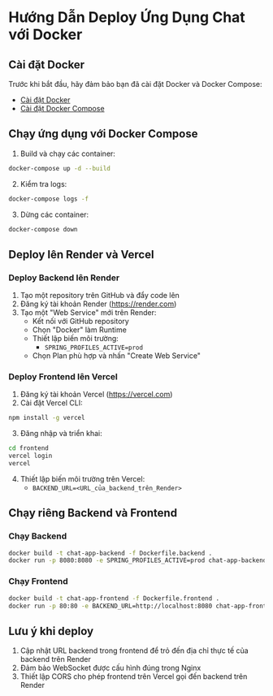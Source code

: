 # Hướng Dẫn Deploy Ứng Dụng Chat với Docker

## Cài đặt Docker

Trước khi bắt đầu, hãy đảm bảo bạn đã cài đặt Docker và Docker Compose:

- [Cài đặt Docker](https://docs.docker.com/get-docker/)
- [Cài đặt Docker Compose](https://docs.docker.com/compose/install/)

## Chạy ứng dụng với Docker Compose

1. Build và chạy các container:

```bash
docker-compose up -d --build
```

2. Kiểm tra logs:

```bash
docker-compose logs -f
```

3. Dừng các container:

```bash
docker-compose down
```

## Deploy lên Render và Vercel

### Deploy Backend lên Render

1. Tạo một repository trên GitHub và đẩy code lên
2. Đăng ký tài khoản Render (https://render.com)
3. Tạo một "Web Service" mới trên Render:
   - Kết nối với GitHub repository
   - Chọn "Docker" làm Runtime
   - Thiết lập biến môi trường:
     - `SPRING_PROFILES_ACTIVE=prod`
   - Chọn Plan phù hợp và nhấn "Create Web Service"

### Deploy Frontend lên Vercel

1. Đăng ký tài khoản Vercel (https://vercel.com)
2. Cài đặt Vercel CLI:

```bash
npm install -g vercel
```

3. Đăng nhập và triển khai:

```bash
cd frontend
vercel login
vercel
```

4. Thiết lập biến môi trường trên Vercel:
   - `BACKEND_URL=<URL_của_backend_trên_Render>`

## Chạy riêng Backend và Frontend

### Chạy Backend

```bash
docker build -t chat-app-backend -f Dockerfile.backend .
docker run -p 8080:8080 -e SPRING_PROFILES_ACTIVE=prod chat-app-backend
```

### Chạy Frontend

```bash
docker build -t chat-app-frontend -f Dockerfile.frontend .
docker run -p 80:80 -e BACKEND_URL=http://localhost:8080 chat-app-frontend
```

## Lưu ý khi deploy

1. Cập nhật URL backend trong frontend để trỏ đến địa chỉ thực tế của backend trên Render
2. Đảm bảo WebSocket được cấu hình đúng trong Nginx
3. Thiết lập CORS cho phép frontend trên Vercel gọi đến backend trên Render
